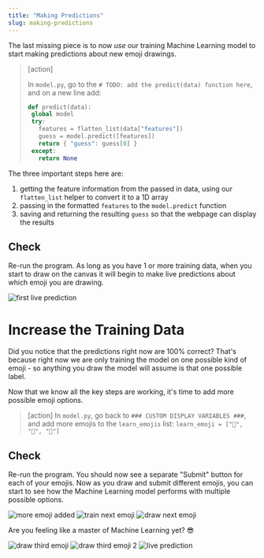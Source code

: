 ```yaml
---
title: "Making Predictions"
slug: making-predictions
---
```


The last missing piece is to now *use* our training Machine Learning model to start making predictions about new emoji drawings.

> [action]
>
> In `model.py`, go to the `# TODO: add the predict(data) function here`, and on a new line add:
>
>```python
>def predict(data):
>  global model
>  try:
>    features = flatten_list(data["features"])
>    guess = model.predict([features])
>    return { "guess": guess[0] }
>  except:
>    return None
>```
>

The three important steps here are:

1. getting the feature information from the passed in data, using our `flatten_list` helper to convert it to a 1D array
1. passing in the formatted `features` to the `model.predict` function
1. saving and returning the resulting `guess` so that the webpage can display the results

## Check

Re-run the program. As long as you have 1 or more training data, when you start to draw on the canvas it will begin to make live predictions about which emoji you are drawing.

![first live prediction](assets/first_prediction.png "first prediction")

# Increase the Training Data

Did you notice that the predictions right now are 100% correct? That's because right now we are only training the model on one possible kind of emoji - so anything you draw the model will assume is that one possible label.

Now that we know all the key steps are working, it's time to add more possible emoji options.

> [action]
> In `model.py`, go back to `### CUSTOM DISPLAY VARIABLES ###`, and add more emojis to the `learn_emojis` list: `learn_emoji = ["🙂", "🌈", "💎"]`

## Check

Re-run the program. You should now see a separate "Submit" button for each of your emojis. Now as you draw and submit different emojis, you can start to see how the Machine Learning model performs with multiple possible options.

![more emoji added](assets/more_emoji_added.png "more emoji added")
![train next emoji](assets/train_next_emoji.png "train next emoji")
![draw next emoji](assets/draw_next_emoji.png "draw next emoji")

Are you feeling like a master of Machine Learning yet? 😎

![draw third emoji](assets/draw_third_emoji.png "draw third emoji")
![draw third emoji 2](assets/draw_third_emoji_2.png "draw third emoji 2")
![live prediction](assets/live_prediction_1.png "live prediction")

